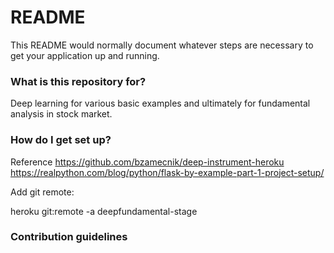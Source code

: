 # README #

This README would normally document whatever steps are necessary to get your application up and running.

### What is this repository for? ###

Deep learning for various basic examples and ultimately for fundamental analysis in stock market.

### How do I get set up? ###

Reference 
https://github.com/bzamecnik/deep-instrument-heroku
https://realpython.com/blog/python/flask-by-example-part-1-project-setup/

Add git remote:

heroku git:remote -a deepfundamental-stage

### Contribution guidelines ###


